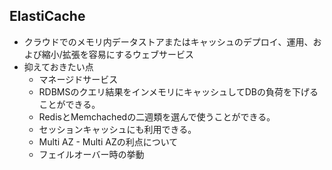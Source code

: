 ## ElastiCache
* クラウドでのメモリ内データストアまたはキャッシュのデプロイ、運用、および縮小/拡張を容易にするウェブサービス
* 抑えておきたい点
  * マネージドサービス
  * RDBMSのクエリ結果をインメモリにキャッシュしてDBの負荷を下げることができる。
  * RedisとMemchachedの二週類を選んで使うことができる。
  * セッションキャッシュにも利用できる。
  * Multi AZ - Multi AZの利点について
  * フェイルオーバー時の挙動